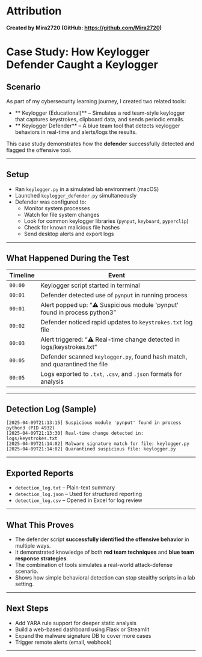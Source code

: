 # Attribution
**Created by Mira2720 (GitHub: https://github.com/Mira2720)**

# Case Study: How Keylogger Defender Caught a Keylogger

## Scenario

As part of my cybersecurity learning journey, I created two related tools:

- ** Keylogger (Educational)** – Simulates a red team-style keylogger that captures keystrokes, clipboard data, and sends periodic emails.
- ** Keylogger Defender** – A blue team tool that detects keylogger behaviors in real-time and alerts/logs the results.

This case study demonstrates how the **defender** successfully detected and flagged the offensive tool.

---

## Setup

- Ran `keylogger.py` in a simulated lab environment (macOS)
- Launched `keylogger_defender.py` simultaneously
- Defender was configured to:
  - Monitor system processes
  - Watch for file system changes
  - Look for common keylogger libraries (`pynput`, `keyboard`, `pyperclip`)
  - Check for known malicious file hashes
  - Send desktop alerts and export logs

---

## What Happened During the Test

| Timeline | Event |
|---------|-------|
| `00:00` | Keylogger script started in terminal |
| `00:01` | Defender detected use of `pynput` in running process |
| `00:01` | Alert popped up: “⚠️ Suspicious module 'pynput' found in process python3” |
| `00:02` | Defender noticed rapid updates to `keystrokes.txt` log file |
| `00:03` | Alert triggered: “⚠️ Real-time change detected in logs/keystrokes.txt” |
| `00:05` | Defender scanned `keylogger.py`, found hash match, and quarantined the file |
| `00:05` | Logs exported to `.txt`, `.csv`, and `.json` formats for analysis |

---

## Detection Log (Sample)

```
[2025-04-09T21:13:15] Suspicious module 'pynput' found in process python3 (PID 4932)
[2025-04-09T21:13:30] Real-time change detected in: logs/keystrokes.txt
[2025-04-09T21:14:02] Malware signature match for file: keylogger.py
[2025-04-09T21:14:02] Quarantined suspicious file: keylogger.py
```

---

## Exported Reports

- `detection_log.txt` – Plain-text summary
- `detection_log.json` – Used for structured reporting
- `detection_log.csv` – Opened in Excel for log review

---

## What This Proves

- The defender script **successfully identified the offensive behavior** in multiple ways.
- It demonstrated knowledge of both **red team techniques** and **blue team response strategies**.
- The combination of tools simulates a real-world attack-defense scenario.
- Shows how simple behavioral detection can stop stealthy scripts in a lab setting.

---

## Next Steps

- Add YARA rule support for deeper static analysis
- Build a web-based dashboard using Flask or Streamlit
- Expand the malware signature DB to cover more cases
- Trigger remote alerts (email, webhook)

---

